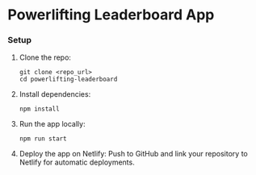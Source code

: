 # Powerlifting Leaderboard App

### Setup

1. Clone the repo:
   ```
   git clone <repo_url>
   cd powerlifting-leaderboard
   ```

2. Install dependencies:
   ```
   npm install
   ```

3. Run the app locally:
   ```
   npm run start
   ```

4. Deploy the app on Netlify:
   Push to GitHub and link your repository to Netlify for automatic deployments.
